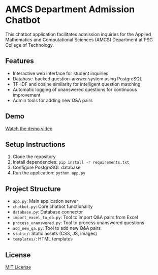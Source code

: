 # AMCS Department Admission Chatbot

This chatbot application facilitates admission inquiries for the Applied Mathematics and Computational Sciences (AMCS) Department at PSG College of Technology.

## Features

- Interactive web interface for student inquiries
- Database-backed question-answer system using PostgreSQL
- TF-IDF and cosine similarity for intelligent question matching
- Automatic logging of unanswered questions for continuous improvement
- Admin tools for adding new Q&A pairs

## Demo

[Watch the demo video](https://github.com/mona-srii-intain/AMCS-admissionbot/blob/main/AMCS_demo.screenrec?raw=true)

## Setup Instructions

1. Clone the repository
2. Install dependencies: `pip install -r requirements.txt`
3. Configure PostgreSQL database
4. Run the application: `python app.py`

## Project Structure

- `app.py`: Main application server
- `chatbot.py`: Core chatbot functionality
- `database.py`: Database connector
- `import_excel_to_db.py`: Tool to import Q&A pairs from Excel
- `process_unanswered.py`: Tool to process unanswered questions
- `add_new_qa.py`: Tool to add new Q&A pairs
- `static/`: Static assets (CSS, JS, images)
- `templates/`: HTML templates

## License

[MIT License](LICENSE)
